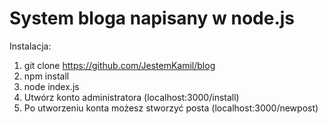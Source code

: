 # System bloga napisany w node.js

Instalacja:

1. git clone https://github.com/JestemKamil/blog
2. npm install
3. node index.js
4. Utwórz konto administratora (localhost:3000/install)
5. Po utworzeniu konta możesz stworzyć posta (localhost:3000/newpost)